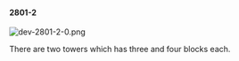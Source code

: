 #### 2801-2
![dev-2801-2-0.png](https://github.com/lil-lab/nlvr/raw/master/nlvr/dev/images/4/dev-2801-2-0.png "dev-2801-2-0.png")

There are two towers which has three and four blocks each.